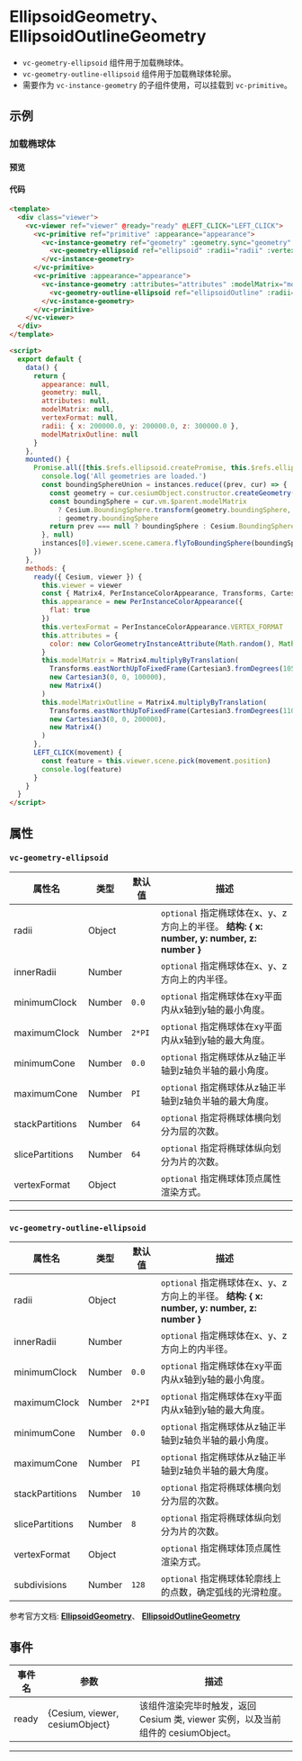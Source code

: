 # EllipsoidGeometry、 EllipsoidOutlineGeometry

- `vc-geometry-ellipsoid` 组件用于加载椭球体。
- `vc-geometry-outline-ellipsoid` 组件用于加载椭球体轮廓。
- 需要作为 `vc-instance-geometry` 的子组件使用，可以挂载到 `vc-primitive`。

## 示例

### 加载椭球体

#### 预览

<doc-preview>
  <template>
    <div class="viewer">
      <vc-viewer ref="viewer" @ready="ready" @LEFT_CLICK="LEFT_CLICK">
        <vc-primitive ref="primitive" :appearance="appearance">
          <vc-instance-geometry ref="geometry" :geometry.sync="geometry" :attributes="attributes" :modelMatrix="modelMatrix">
            <vc-geometry-ellipsoid ref="ellipsoid" :radii="radii" :vertexFormat="vertexFormat"></vc-geometry-ellipsoid>
          </vc-instance-geometry>
        </vc-primitive>
        <vc-primitive :appearance="appearance">
          <vc-instance-geometry :attributes="attributes" :modelMatrix="modelMatrixOutline">
            <vc-geometry-outline-ellipsoid ref="ellipsoidOutline" :radii="radii"></vc-geometry-outline-ellipsoid>
          </vc-instance-geometry>
        </vc-primitive>
      </vc-viewer>
    </div>
  </template>

  <script>
    export default {
      data() {
        return {
          appearance: null,
          geometry: null,
          attributes: null,
          modelMatrix: null,
          vertexFormat: null,
          radii: { x: 200000.0, y: 200000.0, z: 300000.0 },
          modelMatrixOutline: null
        }
      },
      mounted() {
        Promise.all([this.$refs.ellipsoid.createPromise, this.$refs.ellipsoidOutline.createPromise]).then((instances) => {
          console.log('All geometries are loaded.')
          const boundingSphereUnion = instances.reduce((prev, cur) => {
            const geometry = cur.cesiumObject.constructor.createGeometry(cur.cesiumObject)
            const boundingSphere = cur.vm.$parent.modelMatrix
              ? Cesium.BoundingSphere.transform(geometry.boundingSphere, cur.vm.$parent.modelMatrix)
              : geometry.boundingSphere
            return prev === null ? boundingSphere : Cesium.BoundingSphere.union(prev, boundingSphere)
          }, null)
          instances[0].viewer.scene.camera.flyToBoundingSphere(boundingSphereUnion)
        })
      },
      methods: {
        ready({ Cesium, viewer }) {
          this.viewer = viewer
          const { Matrix4, PerInstanceColorAppearance, Transforms, Cartesian3, ColorGeometryInstanceAttribute } = Cesium
          this.appearance = new PerInstanceColorAppearance({
            flat : true
          })
          this.vertexFormat = PerInstanceColorAppearance.VERTEX_FORMAT
          this.attributes = {
            color: new ColorGeometryInstanceAttribute(Math.random(), Math.random(), Math.random(), 0.5)
          }
          this.modelMatrix = Matrix4.multiplyByTranslation(
            Transforms.eastNorthUpToFixedFrame(Cartesian3.fromDegrees(105.0, 35.0)),
            new Cartesian3(0, 0, 100000),
            new Matrix4()
          )
          this.modelMatrixOutline = Matrix4.multiplyByTranslation(
            Transforms.eastNorthUpToFixedFrame(Cartesian3.fromDegrees(110.0, 35.0)),
            new Cartesian3(0, 0, 200000),
            new Matrix4()
          )
        },
        LEFT_CLICK(movement) {
          const feature = this.viewer.scene.pick(movement.position)
          console.log(feature)
        }
      }
    }
  </script>
</doc-preview>

#### 代码

```html
<template>
  <div class="viewer">
    <vc-viewer ref="viewer" @ready="ready" @LEFT_CLICK="LEFT_CLICK">
      <vc-primitive ref="primitive" :appearance="appearance">
        <vc-instance-geometry ref="geometry" :geometry.sync="geometry" :attributes="attributes" :modelMatrix="modelMatrix">
          <vc-geometry-ellipsoid ref="ellipsoid" :radii="radii" :vertexFormat="vertexFormat"></vc-geometry-ellipsoid>
        </vc-instance-geometry>
      </vc-primitive>
      <vc-primitive :appearance="appearance">
        <vc-instance-geometry :attributes="attributes" :modelMatrix="modelMatrixOutline">
          <vc-geometry-outline-ellipsoid ref="ellipsoidOutline" :radii="radii"></vc-geometry-outline-ellipsoid>
        </vc-instance-geometry>
      </vc-primitive>
    </vc-viewer>
  </div>
</template>

<script>
  export default {
    data() {
      return {
        appearance: null,
        geometry: null,
        attributes: null,
        modelMatrix: null,
        vertexFormat: null,
        radii: { x: 200000.0, y: 200000.0, z: 300000.0 },
        modelMatrixOutline: null
      }
    },
    mounted() {
      Promise.all([this.$refs.ellipsoid.createPromise, this.$refs.ellipsoidOutline.createPromise]).then((instances) => {
        console.log('All geometries are loaded.')
        const boundingSphereUnion = instances.reduce((prev, cur) => {
          const geometry = cur.cesiumObject.constructor.createGeometry(cur.cesiumObject)
          const boundingSphere = cur.vm.$parent.modelMatrix
            ? Cesium.BoundingSphere.transform(geometry.boundingSphere, cur.vm.$parent.modelMatrix)
            : geometry.boundingSphere
          return prev === null ? boundingSphere : Cesium.BoundingSphere.union(prev, boundingSphere)
        }, null)
        instances[0].viewer.scene.camera.flyToBoundingSphere(boundingSphereUnion)
      })
    },
    methods: {
      ready({ Cesium, viewer }) {
        this.viewer = viewer
        const { Matrix4, PerInstanceColorAppearance, Transforms, Cartesian3, ColorGeometryInstanceAttribute } = Cesium
        this.appearance = new PerInstanceColorAppearance({
          flat: true
        })
        this.vertexFormat = PerInstanceColorAppearance.VERTEX_FORMAT
        this.attributes = {
          color: new ColorGeometryInstanceAttribute(Math.random(), Math.random(), Math.random(), 0.5)
        }
        this.modelMatrix = Matrix4.multiplyByTranslation(
          Transforms.eastNorthUpToFixedFrame(Cartesian3.fromDegrees(105.0, 35.0)),
          new Cartesian3(0, 0, 100000),
          new Matrix4()
        )
        this.modelMatrixOutline = Matrix4.multiplyByTranslation(
          Transforms.eastNorthUpToFixedFrame(Cartesian3.fromDegrees(110.0, 35.0)),
          new Cartesian3(0, 0, 200000),
          new Matrix4()
        )
      },
      LEFT_CLICK(movement) {
        const feature = this.viewer.scene.pick(movement.position)
        console.log(feature)
      }
    }
  }
</script>
```

## 属性

### `vc-geometry-ellipsoid`

<!-- prettier-ignore -->
| 属性名 | 类型 | 默认值 | 描述 |
| ---- | ---- | ------- | ----------- |
| radii | Object | | `optional` 指定椭球体在x、y、z方向上的半径。 **结构: { x: number, y: number, z: number }** |
| innerRadii | Number | | `optional` 指定椭球体在x、y、z方向上的内半径。|
| minimumClock | Number | `0.0` | `optional` 指定椭球体在xy平面内从x轴到y轴的最小角度。 |
| maximumClock | Number | `2*PI` | `optional` 指定椭球体在xy平面内从x轴到y轴的最大角度。 |
| minimumCone | Number | `0.0` | `optional` 指定椭球体从z轴正半轴到z轴负半轴的最小角度。 |
| maximumCone | Number | `PI` | `optional` 指定椭球体从z轴正半轴到z轴负半轴的最大角度。|
| stackPartitions | Number | `64` | `optional` 指定将椭球体横向划分为层的次数。|
| slicePartitions | Number | `64` | `optional` 指定将椭球体纵向划分为片的次数。|
| vertexFormat | Object |  | `optional` 指定椭球体顶点属性渲染方式。 |

---

### `vc-geometry-outline-ellipsoid`

<!-- prettier-ignore -->
| 属性名 | 类型 | 默认值 | 描述 |
| ---- | ---- | ------- | ----------- |
| radii | Object | | `optional` 指定椭球体在x、y、z方向上的半径。 **结构: { x: number, y: number, z: number }** |
| innerRadii | Number | | `optional` 指定椭球体在x、y、z方向上的内半径。|
| minimumClock | Number | `0.0` | `optional` 指定椭球体在xy平面内从x轴到y轴的最小角度。 |
| maximumClock | Number | `2*PI` | `optional` 指定椭球体在xy平面内从x轴到y轴的最大角度。 |
| minimumCone | Number | `0.0` | `optional` 指定椭球体从z轴正半轴到z轴负半轴的最小角度。 |
| maximumCone | Number | `PI` | `optional` 指定椭球体从z轴正半轴到z轴负半轴的最大角度。|
| stackPartitions | Number | `10` | `optional` 指定将椭球体横向划分为层的次数。|
| slicePartitions | Number | `8` | `optional` 指定将椭球体纵向划分为片的次数。|
| vertexFormat | Object |  | `optional` 指定椭球体顶点属性渲染方式。 |
| subdivisions | Number | `128` | `optional` 指定椭球体轮廓线上的点数，确定弧线的光滑粒度。|

参考官方文档: **[EllipsoidGeometry](https://cesium.com/docs/cesiumjs-ref-doc/EllipsoidGeometry.html)**、 **[EllipsoidOutlineGeometry](https://cesium.com/docs/cesiumjs-ref-doc/EllipsoidOutlineGeometry.html)**

## 事件

| 事件名 | 参数                           | 描述                                                                             |
| ------ | ------------------------------ | -------------------------------------------------------------------------------- |
| ready  | {Cesium, viewer, cesiumObject} | 该组件渲染完毕时触发，返回 Cesium 类, viewer 实例，以及当前组件的 cesiumObject。 |

---
